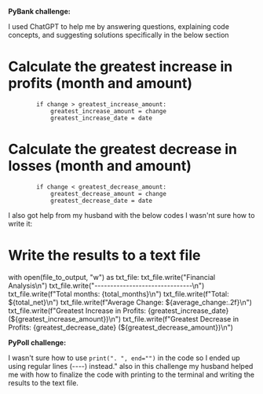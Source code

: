 **PyBank challenge:**

I used ChatGPT to help me by answering questions, explaining code concepts, and suggesting solutions specifically in the below section
# Calculate the greatest increase in profits (month and amount)
            if change > greatest_increase_amount:
                greatest_increase_amount = change
                greatest_increase_date = date

# Calculate the greatest decrease in losses (month and amount)
            if change < greatest_decrease_amount:
                greatest_decrease_amount = change
                greatest_decrease_date = date

I also got help from my husband with the below codes I wasn'nt sure how to write it:
# Write the results to a text file
with open(file_to_output, "w") as txt_file:
    txt_file.write("Financial Analysis\n")
    txt_file.write("-------------------------------\n")
    txt_file.write(f"Total months: {total_months}\n")
    txt_file.write(f"Total: ${total_net}\n")
    txt_file.write(f"Average Change: ${average_change:.2f}\n")
    txt_file.write(f"Greatest Increase in Profits: {greatest_increase_date} (${greatest_increase_amount})\n")
    txt_file.write(f"Greatest Decrease in Profits: {greatest_decrease_date} (${greatest_decrease_amount})\n")


**PyPoll challenge:**

I wasn't sure how to use `print(". ", end="")` in the code so I ended up using regular lines (----) instead."
also in this challenge my husband helped me with how to finalize the code with printing to the terminal
and writing the results to the text file.

